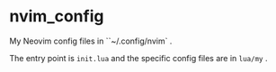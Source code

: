 # nvim_config
My Neovim config files in ``~/.config/nvim` .

The entry point is `init.lua` and the specific config files are in `lua/my` .
